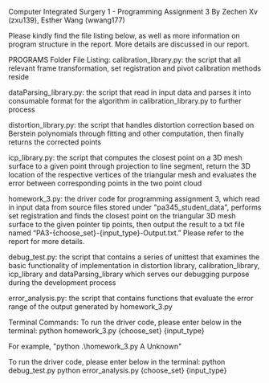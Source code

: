 Computer Integrated Surgery 1 - Programming Assignment 3 By Zechen Xv (zxu139), Esther Wang (wwang177)

Please kindly find the file listing below, as well as more information on program structure in the report. More details are discussed in our report.

PROGRAMS Folder File Listing:
calibration_library.py: the script that all relevant frame transformation, set registration and pivot calibration methods reside

dataParsing_library.py: the script that read in input data and parses it into consumable format for the algorithm in calibration_library.py to further process

distortion_library.py: the script that handles distortion correction based on Berstein polynomials through fitting and other computation, then finally returns the corrected points

icp_library.py: the script that computes the closest point on a 3D mesh surface to a given point through projection to line segment, return the 3D location of the respective vertices of the triangular mesh and evaluates the error between corresponding points in the two point cloud 

homework_3.py: the driver code for programming assignment 3, which read in input data from source files stored under "pa345_student_data", performs set registration and finds the closest point on the triangular 3D mesh surface to the given pointer tip points, then output the result to a txt file named “PA3-{choose_set}-{input_type}-Output.txt.” Please refer to the report for more details.

debug_test.py: the script that contains a series of unittest that examines the basic functionality of implementation in distortion library, calibration_library, icp_library and dataParsing_library which serves our debugging purpose during the development process

error_analysis.py: the script that contains functions that evaluate the error range of the output generated by homework_3.py 

Terminal Commands:
To run the driver code, please enter below in the terminal:
python homework_3.py {choose_set} {input_type} 

For example, "python .\homework_3.py A Unknown" 

To run the driver code, please enter below in the terminal:
python debug_test.py
python error_analysis.py {choose_set} {input_type}